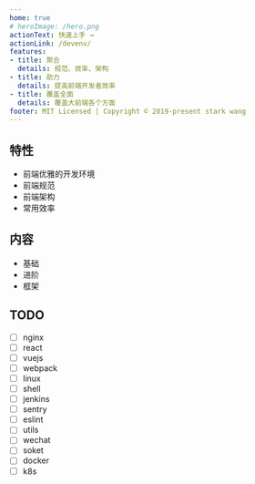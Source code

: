 ```yaml
---
home: true
# heroImage: /hero.png
actionText: 快速上手 →
actionLink: /devenv/
features:
- title: 聚合
  details: 规范、效率、架构
- title: 助力
  details: 提高前端开发者效率
- title: 覆盖全面
  details: 覆盖大前端各个方面
footer: MIT Licensed | Copyright © 2019-present stark wang
---
```


## 特性
* 前端优雅的开发环境
* 前端规范
* 前端架构
* 常用效率
  
## 内容

* 基础
* 进阶
* 框架

## TODO
- [ ] nginx
- [ ] react
- [ ] vuejs
- [ ] webpack
- [ ] linux
- [ ] shell
- [ ] jenkins
- [ ] sentry
- [ ] eslint
- [ ] utils
- [ ] wechat
- [ ] soket
- [ ] docker
- [ ] k8s
